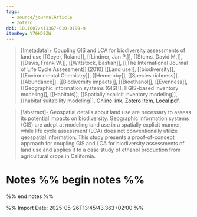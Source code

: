 ```yaml
---
tags:
  - source/journalArticle
  - zotero
doi: 10.1007/s11367-010-0199-9
itemKey: Y76HJ8ZW
---
```

>[!metadata]+
> Coupling GIS and LCA for biodiversity assessments of land use
> [[Geyer, Roland]], [[Lindner, Jan P.]], [[Stoms, David M.]], [[Davis, Frank W.]], [[Wittstock, Bastian]], 
> [[The International Journal of Life Cycle Assessment]] (2010)
> [[Land use]], [[biodiversity]], [[Environmental Chemistry]], [[Hemeroby]], [[Species richness]], [[Abundance]], [[Biodiversity impacts]], [[Bioethanol]], [[Evenness]], [[Geographic information systems (GIS)]], [[GIS-based inventory modeling]], [[Habitats]], [[Spatially explicit inventory modeling]], [[habitat suitability modeling]], 
> [Online link](https://doi.org/10.1007/s11367-010-0199-9), [Zotero Item](zotero://select/library/items/Y76HJ8ZW), [Local pdf](file://C:/Users/aburg/Documents/references/zotero/storage/JVYWA9PS/Geyer2010_CouplingGIS.pdf), 

>[!abstract]-
>Geospatial details about land use are necessary to assess its potential impacts on biodiversity. Geographic information systems (GIS) are adept at modeling land use in a spatially explicit manner, while life cycle assessment (LCA) does not conventionally utilize geospatial information. This study presents a proof-of-concept approach for coupling GIS and LCA for biodiversity assessments of land use and applies it to a case study of ethanol production from agricultural crops in California.

# Notes %% begin notes %%

%% end notes %%




%% Import Date: 2025-05-26T13:45:43.363+02:00 %%
